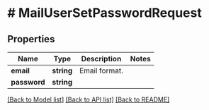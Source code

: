 # # MailUserSetPasswordRequest

## Properties

Name | Type | Description | Notes
------------ | ------------- | ------------- | -------------
**email** | **string** | Email format. | 
**password** | **string** |  | 

[[Back to Model list]](../../README.md#documentation-for-models) [[Back to API list]](../../README.md#documentation-for-api-endpoints) [[Back to README]](../../README.md)


